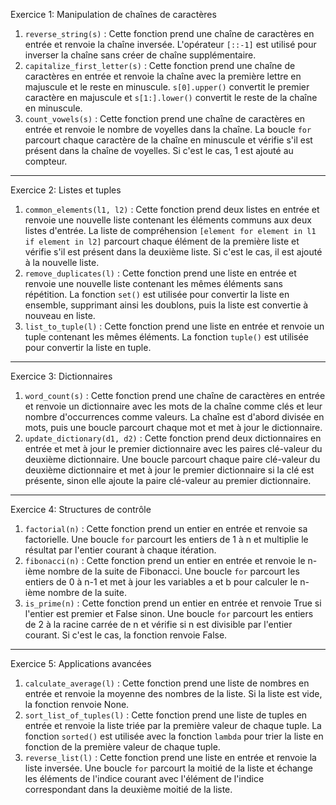 Exercice 1: Manipulation de chaînes de caractères

1. `reverse_string(s)` : Cette fonction prend une chaîne de caractères en entrée et renvoie la chaîne inversée. L'opérateur `[::-1]` est utilisé pour inverser la chaîne sans créer de chaîne supplémentaire.
2. `capitalize_first_letter(s)` : Cette fonction prend une chaîne de caractères en entrée et renvoie la chaîne avec la première lettre en majuscule et le reste en minuscule. `s[0].upper()` convertit le premier caractère en majuscule et `s[1:].lower()` convertit le reste de la chaîne en minuscule.
3. `count_vowels(s)` : Cette fonction prend une chaîne de caractères en entrée et renvoie le nombre de voyelles dans la chaîne. La boucle `for` parcourt chaque caractère de la chaîne en minuscule et vérifie s'il est présent dans la chaîne de voyelles. Si c'est le cas, 1 est ajouté au compteur.

---

Exercice 2: Listes et tuples

1. `common_elements(l1, l2)` : Cette fonction prend deux listes en entrée et renvoie une nouvelle liste contenant les éléments communs aux deux listes d'entrée. La liste de compréhension `[element for element in l1 if element in l2]` parcourt chaque élément de la première liste et vérifie s'il est présent dans la deuxième liste. Si c'est le cas, il est ajouté à la nouvelle liste.
2. `remove_duplicates(l)` : Cette fonction prend une liste en entrée et renvoie une nouvelle liste contenant les mêmes éléments sans répétition. La fonction `set()` est utilisée pour convertir la liste en ensemble, supprimant ainsi les doublons, puis la liste est convertie à nouveau en liste.
3. `list_to_tuple(l)` : Cette fonction prend une liste en entrée et renvoie un tuple contenant les mêmes éléments. La fonction `tuple()` est utilisée pour convertir la liste en tuple.

---

Exercice 3: Dictionnaires

1. `word_count(s)` : Cette fonction prend une chaîne de caractères en entrée et renvoie un dictionnaire avec les mots de la chaîne comme clés et leur nombre d'occurrences comme valeurs. La chaîne est d'abord divisée en mots, puis une boucle parcourt chaque mot et met à jour le dictionnaire.
2. `update_dictionary(d1, d2)` : Cette fonction prend deux dictionnaires en entrée et met à jour le premier dictionnaire avec les paires clé-valeur du deuxième dictionnaire. Une boucle parcourt chaque paire clé-valeur du deuxième dictionnaire et met à jour le premier dictionnaire si la clé est présente, sinon elle ajoute la paire clé-valeur au premier dictionnaire.

---

Exercice 4: Structures de contrôle

1. `factorial(n)` : Cette fonction prend un entier en entrée et renvoie sa factorielle. Une boucle `for` parcourt les entiers de 1 à n et multiplie le résultat par l'entier courant à chaque itération.
2. `fibonacci(n)` : Cette fonction prend un entier en entrée et renvoie le n-ième nombre de la suite de Fibonacci. Une boucle `for` parcourt les entiers de 0 à n-1 et met à jour les variables a et b pour calculer le n-ième nombre de la suite.
3. `is_prime(n)` : Cette fonction prend un entier en entrée et renvoie True si l'entier est premier et False sinon. Une boucle `for` parcourt les entiers de 2 à la racine carrée de n et vérifie si n est divisible par l'entier courant. Si c'est le cas, la fonction renvoie False.

---

Exercice 5: Applications avancées

1. `calculate_average(l)` : Cette fonction prend une liste de nombres en entrée et renvoie la moyenne des nombres de la liste. Si la liste est vide, la fonction renvoie None.
2. `sort_list_of_tuples(l)` : Cette fonction prend une liste de tuples en entrée et renvoie la liste triée par la première valeur de chaque tuple. La fonction `sorted()` est utilisée avec la fonction `lambda` pour trier la liste en fonction de la première valeur de chaque tuple.
3. `reverse_list(l)` : Cette fonction prend une liste en entrée et renvoie la liste inversée. Une boucle `for` parcourt la moitié de la liste et échange les éléments de l'indice courant avec l'élément de l'indice correspondant dans la deuxième moitié de la liste.